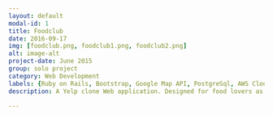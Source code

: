 ```yaml
---
layout: default
modal-id: 1
title: Foodclub
date: 2016-09-17
img: [foodclub.png, foodclub1.png, foodclub2.png]
alt: image-alt
project-date: June 2015
group: solo project
category: Web Development
labels: {Ruby on Rails, Bootstrap, Google Map API, PostgreSql, AWS Cloud}
description: A Yelp clone Web application. Designed for food lovers as well as tourists who are looking for awesome places. Registered users are able to add favorite restaurants of places with information, address is displayed by google map. Comments and Photos can be added by users, which will be shown on homepage and place’s detail page. You may click <a href="http://foodclub-shawydu.herokuapp.com/" target="_blank">here</a> to get a feel on this.

---
```

